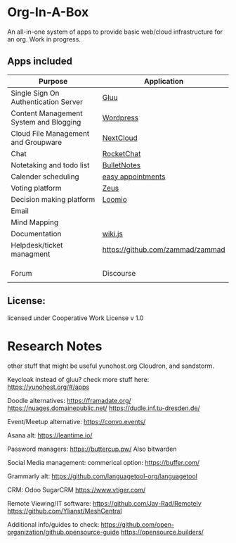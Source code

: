 # Org-In-A-Box
An all-in-one system of apps to provide basic web/cloud infrastructure for an org. Work in progress. 

## Apps included
| Purpose  | Application  |
|---|---|
|  Single Sign On Authentication Server | [Gluu](https://www.gluu.org/)  |
|  Content Management System and Blogging | [Wordpress](https://wordpress.org/)  |
| Cloud File Management and Groupware  | [NextCloud](https://nextcloud.com/)  |
| Chat  | [RocketChat](https://rocket.chat/)  |
| Notetaking and todo list  | [BulletNotes](https://gitlab.com/NickBusey/BulletNotes)  |
| Calender scheduling  | [easy appointments](https://github.com/alextselegidis/easyappointments)  |
|  Voting platform | [Zeus](https://github.com/grnet/zeus)  |
| Decision making platform  | [Loomio](https://www.loomio.org/)  |
| Email  |   |
| Mind Mapping  |   |
| Documentation  |  [wiki.js](https://wiki.js.org/) |
|  Helpdesk/ticket managment | https://github.com/zammad/zammad  |
|   |   |
|   |   |
|   |   |
| Forum  | Discourse  |
|   |   |


## License: 
licensed under Cooperative Work License v 1.0

# Research Notes

other stuff that might be useful
yunohost.org
Cloudron, and sandstorm. 

Keycloak instead of gluu? 
check more stuff here: https://yunohost.org/#/apps

Doodle alternatives:
https://framadate.org/
https://nuages.domainepublic.net/
https://dudle.inf.tu-dresden.de/


Event/Meetup alternative:
https://convo.events/

Asana alt:
https://leantime.io/

Password managers:
https://buttercup.pw/
Also bitwarden

Social Media management:
commerical option: https://buffer.com/

Grammarly alt:
https://github.com/languagetool-org/languagetool

CRM:
Odoo
SugarCRM
https://www.vtiger.com/

Remote Viewing/IT software:
https://github.com/Jay-Rad/Remotely
https://github.com/Ylianst/MeshCentral

Additional info/guides to check: 
https://github.com/open-organization/github.opensource-guide
https://opensource.builders/


